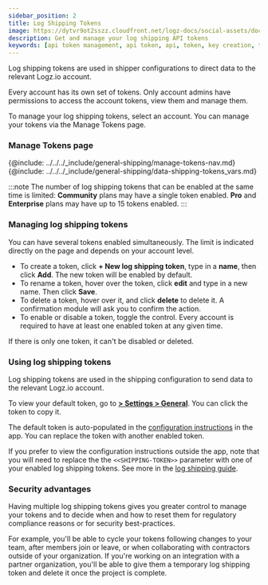 ```yaml
---
sidebar_position: 2
title: Log Shipping Tokens
image: https://dytvr9ot2sszz.cloudfront.net/logz-docs/social-assets/docs-social.jpg
description: Get and manage your log shipping API tokens
keywords: [api token management, api token, api, token, key creation, token authentication, security, secured login]
---
```


Log shipping tokens are used in shipper configurations to direct data to the relevant Logz.io account.

Every account has its own set of tokens. Only account admins have permissions to access the account tokens, view them and manage them.

To manage your log shipping tokens, select an account. You can manage your tokens via the Manage Tokens page. 

### Manage Tokens page


{@include: ../../../_include/general-shipping/manage-tokens-nav.md}
{@include: ../../../_include/general-shipping/data-shipping-tokens_vars.md} <!-- Nico -->

:::note
The number of log shipping tokens that can be enabled at the same time is limited: 
**Community** plans may have a single token enabled. 
**Pro** and **Enterprise** plans may have up to 15 tokens enabled.
:::

### Managing log shipping tokens

You can have several tokens enabled simultaneously. The limit is indicated directly on the page and depends on your account level.

* To create a token, click **+ New log shipping token**, type in a **name**, then click **Add**. The new token will be enabled by default.
* To rename a token, hover over the token, click **edit** <i class="li li-pencil"></i> and type in a new name. Then click **Save**.
* To delete a token, hover over it, and click **delete** <i class="li li-trash"></i> to delete it. A confirmation module will ask you to confirm the action.
* To enable or disable a token, toggle the control. Every account is required to have at least one enabled token at any given time.

If there is only one token, it can't be disabled or deleted.


### Using log shipping tokens

Log shipping tokens are used in the shipping configuration to send data to the relevant Logz.io account.

To view your default token, go to [**<i class="li li-gear"></i> > Settings > General**](https://app.logz.io/#/dashboard/settings/general). You can click the token to copy it.

The default token is auto-populated in the [configuration instructions](https://app.logz.io/#/dashboard/send-your-data/log-sources/) in the app. You can replace the token with another enabled token.

If you prefer to view the configuration instructions outside the app, note that you will need to replace the the `<<SHIPPING-TOKEN>>` parameter with one of your enabled log shipping tokens. See more in the [log shipping guide](https://docs.logz.io/shipping/).


### Security advantages

Having multiple log shipping tokens gives you greater control to manage your tokens and to decide when and how to reset them for regulatory compliance reasons or for security best-practices.

For example, you'll be able to cycle your tokens following changes to your team, after members join or leave, or when collaborating with contractors outside of your organization. If you're working on an integration with a partner organization, you'll be able to give them a temporary log shipping token and delete it once the project is complete.
